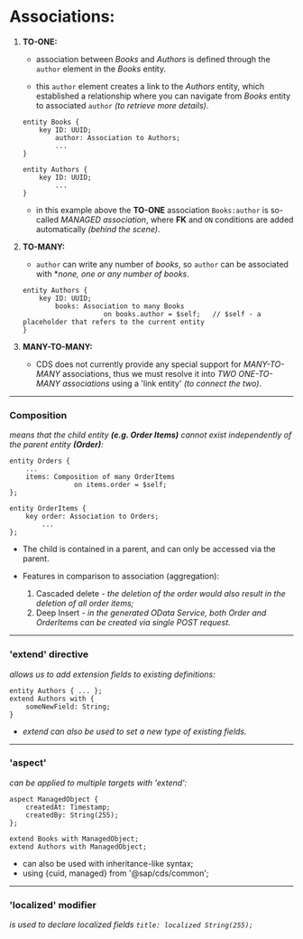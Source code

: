 # Associations:

1) **TO-ONE:** 
    
    - association between *Books* and *Authors* is defined through the `author` element in the *Books* entity.
    
    - this `author` element creates a link to the *Authors* entity, which established a relationship where you can navigate from *Books* entity to associated `author` *(to retrieve more details)*.

    ```
    entity Books {
        key ID: UUID;
            author: Association to Authors;
            ...
    }
    ```
    ```
    entity Authors {
        key ID: UUID;
            ...
    }
    ```

    * in this example above the **TO-ONE** association `Books:author` is so-called *MANAGED association*, where **FK** and `ON` conditions are added automatically *(behind the scene)*.

2) **TO-MANY:**
    
    - `author` can write any number of *books*, so `author` can be associated with **none, one or any number of books*.

    ```
    entity Authors {
        key ID: UUID;
            books: Association to many Books 
                        on books.author = $self;   // $self - a placeholder that refers to the current entity
    }
    ```

3) **MANY-TO-MANY:**

    - CDS does not currently provide any special support for *MANY-TO-MANY* associations, thus we must resolve it into *TWO ONE-TO-MANY associations* using a 'link entity' *(to connect the two)*.

----------------------------------------------------------------------------------

### Composition 
*means that the child entity **(e.g. Order Items)** cannot exist independently of the parent entity **(Order)**:*

    entity Orders {
        ...
        items: Composition of many OrderItems
                    on items.order = $self;
    };

    entity OrderItems {
        key order: Association to Orders;
            ...
    };

* The child is contained in a parent, and can only be accessed via the parent.

* Features in comparison to association (aggregation):
    1. Cascaded delete *- the deletion of the order would also result in the deletion of all order items;*
    2. Deep Insert *- in the generated OData Service, both Order and OrderItems can be created via single POST request.*

----------------------------------------------------------------------------------

### 'extend' directive 
*allows us to add extension fields to existing definitions:*

    entity Authors { ... };
    extend Authors with {
        someNewField: String;
    }

* *extend can also be used to set a new type of existing fields.*

----------------------------------------------------------------------------------

### 'aspect' 
*can be applied to multiple targets with 'extend':*

    aspect ManagedObject {
        createdAt: Timestamp;
        createdBy: String(255);
    };

    extend Books with ManagedObject;
    extend Authors with ManagedObject;

* can also be used with inheritance-like syntax;
* using {cuid, managed} from '@sap/cds/common';

----------------------------------------------------------------------------------

### 'localized' modifier 
*is used to declare localized fields `title: localized String(255);`*